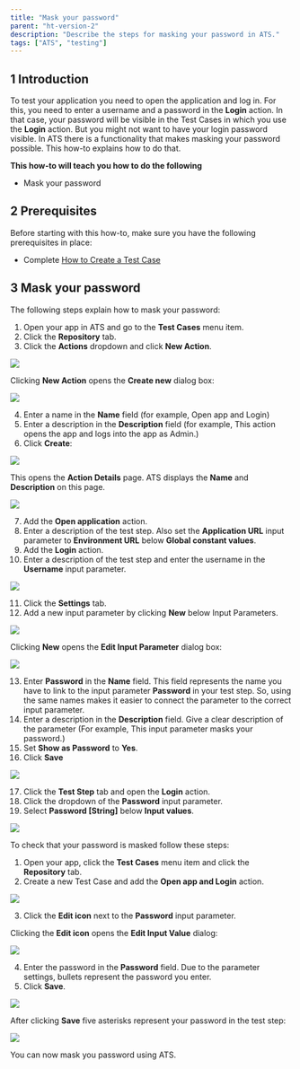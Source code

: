 ```yaml
---
title: "Mask your password"
parent: "ht-version-2"
description: "Describe the steps for masking your password in ATS."
tags: ["ATS", "testing"]
---
```


## 1 Introduction

To test your application you need to open the application and log in. For this, you need to enter a username and a password in the **Login** action. In that case, your password will be visible in the Test Cases in which you use the **Login** action. But you might not want to have your login password visible. In ATS there is a functionality that makes masking your password possible. This how-to explains how to do that.

**This how-to will teach you how to do the following**

* Mask your password

## 2 Prerequisites

Before starting with this how-to, make sure you have the following prerequisites in place:

* Complete [How to Create a Test Case](create-a-test-case-2)

## 3 Mask your password

The following steps explain how to mask your password:

1. Open your app in ATS and go to the **Test Cases** menu item.
2. Click the **Repository** tab.
3. Click the **Actions** dropdown and click **New Action**.

![](attachments/mask-your-password-2/create_new_action.png)

Clicking **New Action** opens the **Create new** dialog box:

![](attachments/create-a-test-case-2/repository-create-new.png) 

4. Enter a name in the **Name** field (for example, Open app and Login)     
5. Enter a description in the **Description** field (for example, This action opens the app and logs into the app as Admin.)
6.  Click **Create**:

![](attachments/mask-your-password-2/create-new-action-dialog-c.png)

This opens the **Action Details** page. ATS displays the **Name** and **Description** on this page.

![](attachments/mask-your-password-2/action_details_page.png)

7. Add the **Open application** action.
8. Enter a description of the test step. Also set the **Application URL** input parameter to **Environment URL** below **Global constant values**.
9. Add the **Login** action.
10. Enter a description of the test step and enter the username in the **Username** input parameter.

![](attachments/mask-your-password-2/action_with_test_steps.png)

11. Click the **Settings** tab.
12. Add a new input parameter by clicking **New** below Input Parameters.

![](attachments/mask-your-password-2/add_input_parameter.png)

Clicking **New** opens the **Edit Input Parameter** dialog box:

![](attachments/mask-your-password-2/edit_input_paremeter.png)

13. Enter **Password** in the **Name** field. This field represents the name you have to link to the input parameter **Password** in your test step. So, using the same names makes it easier to connect the parameter to the correct input parameter. 
14. Enter a description in the **Description** field. Give a clear description of the parameter (For example, This input parameter masks your password.)
15. Set **Show as Password** to **Yes**.
16. Click **Save**

![](attachments/mask-your-password-2/edit-new-parameter-filled-c.png)

17. Click the **Test Step** tab and open the **Login** action.
18. Click the dropdown of the **Password** input parameter.
19. Select **Password [String]** below **Input values**.

![](attachments/mask-your-password-2/password-string-added.png)

To check that your password is masked follow these steps:

1. Open your app, click the **Test Cases** menu item and click the **Repository** tab.
2. Create a new Test Case and add the **Open app and Login** action.

![](attachments/mask-your-password-2/custom-action-added.png)

3. Click the **Edit icon** next to the **Password** input parameter. 

Clicking the **Edit icon** opens the **Edit Input Value** dialog:

![](attachments/mask-your-password-2/password-edit-input-value.png)

4. Enter the password in the **Password** field. Due to the parameter settings, bullets represent the password you enter.
5. Click **Save**.

![](attachments/mask-your-password-2/masked-password-c.png)

After clicking **Save** five asterisks represent your password in the test step:

![](attachments/mask-your-password-2/masked-password-test-step.png)

You can now mask you password using ATS. 